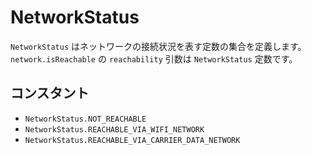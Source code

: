NetworkStatus
=============

 `NetworkStatus` はネットワークの接続状況を表す定数の集合を定義します。
 `network.isReachable` の `reachability` 引数は `NetworkStatus` 定数です。

コンスタント
---------

- `NetworkStatus.NOT_REACHABLE`
- `NetworkStatus.REACHABLE_VIA_WIFI_NETWORK`
- `NetworkStatus.REACHABLE_VIA_CARRIER_DATA_NETWORK`